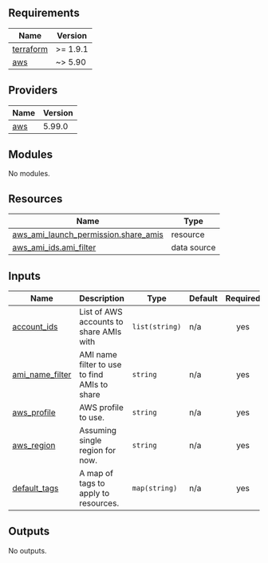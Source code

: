 <!-- BEGIN_TF_DOCS -->
## Requirements

| Name | Version |
|------|---------|
| <a name="requirement_terraform"></a> [terraform](#requirement\_terraform) | >= 1.9.1 |
| <a name="requirement_aws"></a> [aws](#requirement\_aws) | ~> 5.90 |

## Providers

| Name | Version |
|------|---------|
| <a name="provider_aws"></a> [aws](#provider\_aws) | 5.99.0 |

## Modules

No modules.

## Resources

| Name | Type |
|------|------|
| [aws_ami_launch_permission.share_amis](https://registry.terraform.io/providers/hashicorp/aws/latest/docs/resources/ami_launch_permission) | resource |
| [aws_ami_ids.ami_filter](https://registry.terraform.io/providers/hashicorp/aws/latest/docs/data-sources/ami_ids) | data source |

## Inputs

| Name | Description | Type | Default | Required |
|------|-------------|------|---------|:--------:|
| <a name="input_account_ids"></a> [account\_ids](#input\_account\_ids) | List of AWS accounts to share AMIs with | `list(string)` | n/a | yes |
| <a name="input_ami_name_filter"></a> [ami\_name\_filter](#input\_ami\_name\_filter) | AMI name filter to use to find AMIs to share | `string` | n/a | yes |
| <a name="input_aws_profile"></a> [aws\_profile](#input\_aws\_profile) | AWS profile to use. | `string` | n/a | yes |
| <a name="input_aws_region"></a> [aws\_region](#input\_aws\_region) | Assuming single region for now. | `string` | n/a | yes |
| <a name="input_default_tags"></a> [default\_tags](#input\_default\_tags) | A map of tags to apply to resources. | `map(string)` | n/a | yes |

## Outputs

No outputs.
<!-- END_TF_DOCS -->
